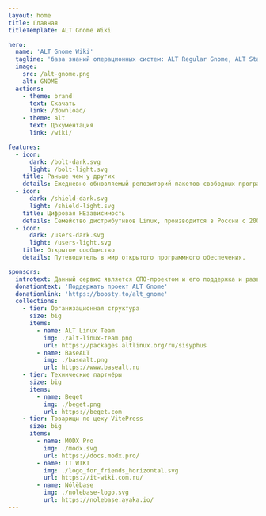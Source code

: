 ```yaml
---
layout: home
title: Главная
titleTemplate: ALT Gnome Wiki

hero:
  name: 'ALT Gnome Wiki'
  tagline: 'база знаний операционных систем: ALT Regular Gnome, ALT Starterkit Gnome и Альт Рабочая станция'
  image:
    src: /alt-gnome.png
    alt: GNOME
  actions:
    - theme: brand
      text: Скачать
      link: /download/
    - theme: alt
      text: Документация
      link: /wiki/

features:
  - icon:
      dark: /bolt-dark.svg
      light: /bolt-light.svg
    title: Раньше чем у других
    details: Ежедневно обновляемый репозиторий пакетов свободных программ Sisyphus
  - icon:
      dark: /shield-dark.svg
      light: /shield-light.svg
    title: Цифровая НЕзависимость
    details: Семейство дистрибутивов Linux, производится в России с 2000 года.
  - icon:
      dark: /users-dark.svg
      light: /users-light.svg
    title: Открытое сообщество
    details: Путеводитель в мир открытого программного обеспечения.

sponsors:
  introtext: Данный сервис является СПО-проектом и его поддержка и развитие зависит только от нашей совместной активности.
  donationtext: 'Поддержать проект ALT Gnome'
  donationlink: 'https://boosty.to/alt_gnome'
  collections:
    - tier: Организационная структура
      size: big
      items:
        - name: ALT Linux Team
          img: ./alt-linux-team.png
          url: https://packages.altlinux.org/ru/sisyphus
        - name: BaseALT
          img: ./basealt.png
          url: https://www.basealt.ru
    - tier: Технические партнёры
      size: big
      items:
        - name: Beget
          img: ./beget.png
          url: https://beget.com
    - tier: Товарищи по цеху VitePress
      size: big
      items:
        - name: MODX Pro
          img: ./modx.svg
          url: https://docs.modx.pro/
        - name: IT WIKI
          img: ./logo_for_friends_horizontal.svg
          url: https://it-wiki.com.ru/
        - name: Nólëbase
          img: ./nolebase-logo.svg
          url: https://nolebase.ayaka.io/
---
```


<AGWHomeTeam/>
<AGWHomeSponsors/>
